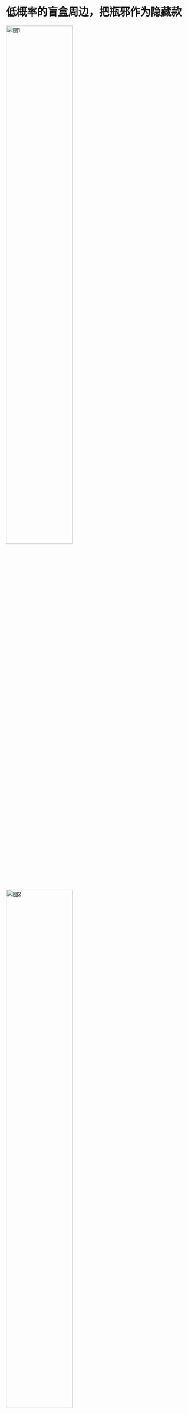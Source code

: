 # 低概率的盲盒周边，把瓶邪作为隐藏款
<img src="https://2025rak-1330218385.cos.ap-shanghai.myqcloud.com/pingxie-depository/goods-1.jpg" width="60%" alt="图1">
<img src="https://2025rak-1330218385.cos.ap-shanghai.myqcloud.com/pingxie-depository/goods-2.jpg" width="60%" alt="图2">
<img src="https://2025rak-1330218385.cos.ap-shanghai.myqcloud.com/pingxie-depository/goods-3.jpg" width="60%" alt="图3">
<img src="https://2025rak-1330218385.cos.ap-shanghai.myqcloud.com/pingxie-depository/goods-4.jpg" width="60%" alt="图4">
<img src="https://2025rak-1330218385.cos.ap-shanghai.myqcloud.com/pingxie-depository/goods-5.jpg" width="60%" alt="图5">
<img src="https://2025rak-1330218385.cos.ap-shanghai.myqcloud.com/pingxie-depository/goods-6.jpg" width="60%" alt="图6">
